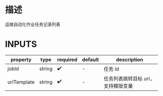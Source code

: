 [//]: # "business-bricks/ops-automation/job-tasks-list.ts"

# 描述

运维自动化作业任务记录列表

# INPUTS

| property    | type   | required | default | description                        |
| ----------- | ------ | -------- | ------- | ---------------------------------- |
| jobId       | string | ✔️       | -       | 任务 Id                            |
| urlTemplate | string | ✔️       | -       | 任务列表跳转目标 url，支持模版变量 |

